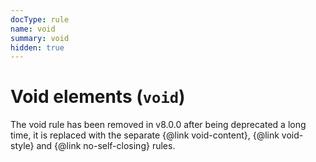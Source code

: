 ```yaml
---
docType: rule
name: void
summary: void
hidden: true
---
```


# Void elements (`void`)

The void rule has been removed in v8.0.0 after being deprecated a long time, it is replaced with the separate {@link void-content}, {@link void-style} and {@link no-self-closing} rules.
